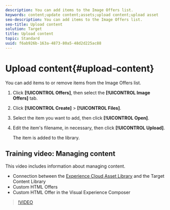 ```yaml
---
description: You can add items to the Image Offers list.
keywords: content;update content;assets;upload content;upload asset
seo-description: You can add items to the Image Offers list.
seo-title: Upload content
solution: Target
title: Upload content
topic: Standard
uuid: f6ab926b-163a-4873-80a5-48d2d225ac88
---
```


# Upload content{#upload-content}

You can add items to or remove items from the Image Offers list.

1. Click **[!UICONTROL Offers]**, then select the **[!UICONTROL Image Offers]** tab.
1. Click **[!UICONTROL Create]** > **[!UICONTROL Files]**.
1. Select the item you want to add, then click **[!UICONTROL Open]**.
1. Edit the item's filename, in necessary, then click **[!UICONTROL Upload]**.

   The item is added to the library. 

## Training video: Managing content

This video includes information about managing content. 

* Connection between the [Experience Cloud Asset Library](https://marketing.adobe.com/resources/help/en_US/mcloud/creative_cloud.html) and the Target Content Library 
* Custom HTML Offers 
* Custom HTML Offer in the Visual Experience Composer 

>[!VIDEO](https://www.youtube.com/watch?v=ZNIGgXOATMY)